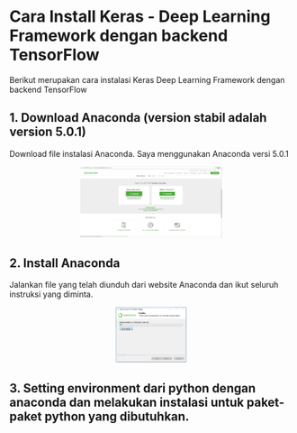 # Cara Install Keras - Deep Learning Framework dengan backend TensorFlow

Berikut merupakan cara instalasi Keras Deep Learning Framework dengan backend TensorFlow

## 1. Download Anaconda (version stabil adalah version 5.0.1)

Download file instalasi Anaconda. Saya menggunakan Anaconda versi 5.0.1

<p align="center">
  <img src="https://raw.githubusercontent.com/rezafuad/installkerasbahasa/master/anaconda-download.png" width=50% />
</p>

## 2. Install Anaconda

Jalankan file yang telah diunduh dari website Anaconda dan ikut seluruh instruksi yang diminta.

<p align="center">
  <img src="https://raw.githubusercontent.com/rezafuad/installkerasbahasa/master/anaconda-install.png" width=25% />
</p>

## 3. Setting environment dari python dengan anaconda dan melakukan instalasi untuk paket-paket python yang dibutuhkan.
